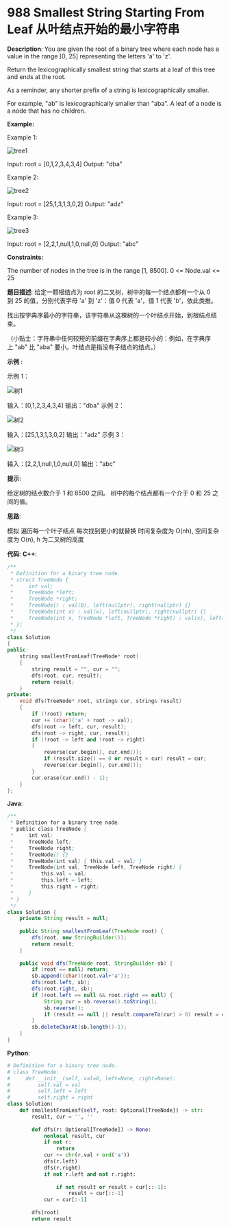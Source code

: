 # 988 Smallest String Starting From Leaf 从叶结点开始的最小字符串

__Description__:
You are given the root of a binary tree where each node has a value in the range [0, 25] representing the letters 'a' to 'z'.

Return the lexicographically smallest string that starts at a leaf of this tree and ends at the root.

As a reminder, any shorter prefix of a string is lexicographically smaller.

For example, "ab" is lexicographically smaller than "aba".
A leaf of a node is a node that has no children.

__Example:__

Example 1:

![tree1](https://assets.leetcode.com/uploads/2019/01/30/tree1.png)

Input: root = [0,1,2,3,4,3,4]
Output: "dba"

Example 2:

![tree2](https://assets.leetcode.com/uploads/2019/01/30/tree2.png)

Input: root = [25,1,3,1,3,0,2]
Output: "adz"

Example 3:

![tree3](https://assets.leetcode.com/uploads/2019/02/01/tree3.png)

Input: root = [2,2,1,null,1,0,null,0]
Output: "abc"

__Constraints:__

The number of nodes in the tree is in the range [1, 8500].
0 <= Node.val <= 25

__题目描述__:
给定一颗根结点为 root 的二叉树，树中的每一个结点都有一个从 0 到 25 的值，分别代表字母 'a' 到 'z'：值 0 代表 'a'，值 1 代表 'b'，依此类推。

找出按字典序最小的字符串，该字符串从这棵树的一个叶结点开始，到根结点结束。

（小贴士：字符串中任何较短的前缀在字典序上都是较小的：例如，在字典序上 "ab" 比 "aba" 要小。叶结点是指没有子结点的结点。）

__示例 :__

示例 1：

![树1](https://assets.leetcode-cn.com/aliyun-lc-upload/uploads/2019/02/02/tree1.png)

输入：[0,1,2,3,4,3,4]
输出："dba"
示例 2：

![树2](https://assets.leetcode-cn.com/aliyun-lc-upload/uploads/2019/02/02/tree2.png)

输入：[25,1,3,1,3,0,2]
输出："adz"
示例 3：

![树3](https://assets.leetcode-cn.com/aliyun-lc-upload/uploads/2019/02/02/tree3.png)

输入：[2,2,1,null,1,0,null,0]
输出："abc"

__提示:__

给定树的结点数介于 1 和 8500 之间。
树中的每个结点都有一个介于 0 和 25 之间的值。

__思路__:

模拟
遍历每一个叶子结点
每次找到更小的就替换
时间复杂度为 O(nh), 空间复杂度为 O(n), h 为二叉树的高度

__代码__:
__C++__:

```C++
/**
 * Definition for a binary tree node.
 * struct TreeNode {
 *     int val;
 *     TreeNode *left;
 *     TreeNode *right;
 *     TreeNode() : val(0), left(nullptr), right(nullptr) {}
 *     TreeNode(int x) : val(x), left(nullptr), right(nullptr) {}
 *     TreeNode(int x, TreeNode *left, TreeNode *right) : val(x), left(left), right(right) {}
 * };
 */
class Solution 
{
public:
    string smallestFromLeaf(TreeNode* root) 
    {
        string result = "", cur = "";
        dfs(root, cur, result);
        return result;
    }
private:
    void dfs(TreeNode* root, string& cur, string& result)
    {
        if (!root) return;
        cur += (char)('a' + root -> val);
        dfs(root -> left, cur, result);
        dfs(root -> right, cur, result);
        if (!root -> left and !root -> right)
        {
            reverse(cur.begin(), cur.end());
            if (result.size() == 0 or result > cur) result = cur;
            reverse(cur.begin(), cur.end());
        }
        cur.erase(cur.end() - 1);
    }
};
```

__Java__:

```Java
/**
 * Definition for a binary tree node.
 * public class TreeNode {
 *     int val;
 *     TreeNode left;
 *     TreeNode right;
 *     TreeNode() {}
 *     TreeNode(int val) { this.val = val; }
 *     TreeNode(int val, TreeNode left, TreeNode right) {
 *         this.val = val;
 *         this.left = left;
 *         this.right = right;
 *     }
 * }
 */
class Solution {
    private String result = null;
    
    public String smallestFromLeaf(TreeNode root) {
        dfs(root, new StringBuilder());
        return result;
    }
    
    public void dfs(TreeNode root, StringBuilder sb) {
        if (root == null) return;
        sb.append((char)(root.val+'a'));
        dfs(root.left, sb);
        dfs(root.right, sb);
        if (root.left == null && root.right == null) {
            String cur = sb.reverse().toString();
            sb.reverse();
            if (result == null || result.compareTo(cur) > 0) result = cur;
        }
        sb.deleteCharAt(sb.length()-1);
    }
}
```

__Python__:

```Python
# Definition for a binary tree node.
# class TreeNode:
#     def __init__(self, val=0, left=None, right=None):
#         self.val = val
#         self.left = left
#         self.right = right
class Solution:
    def smallestFromLeaf(self, root: Optional[TreeNode]) -> str:
        result, cur = '', ''
        
        def dfs(r: Optional[TreeNode]) -> None:
            nonlocal result, cur
            if not r:
                return
            cur += chr(r.val + ord('a'))
            dfs(r.left)
            dfs(r.right)
            if not r.left and not r.right:
                
                if not result or result > cur[::-1]:
                    result = cur[::-1]
            cur = cur[:-1]
        
        dfs(root)
        return result
```

